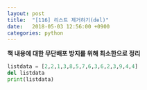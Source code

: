 ```yaml
---
layout: post
title:  "[116] 리스트 제거하기(del)"
date:   2018-05-03 12:56:00 +0900
categories: python
---
```


**책 내용에 대한 무단배포 방지를 위해 최소한으로 정리**

```python
listdata = [2,2,1,3,8,5,7,6,3,6,2,3,9,4,4]
del listdata
print(listdata)
```
